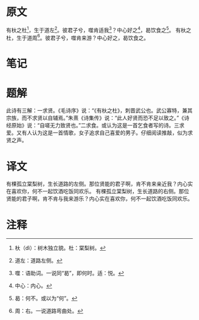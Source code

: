 # 原文
有杕之杜[^1]，生于道左[^2]。彼君子兮，噬肯适我[^3]？中心好之[^4]，曷饮食之[^5]。
有杕之杜，生于道周[^6]。彼君子兮，噬肯来游？中心好之，曷饮食之。
# 笔记

# 题解
此诗有三解：一求贤。《毛诗序》说：“《有杕之杜》，刺晋武公也。武公寡特，兼其宗族，而不求贤以自辅焉。”朱熹《诗集传》说：“此人好贤而恐不足以致之。”《诗经原始》说：“自嗟无力致贤也。”二求食。或认为这是一首乞食者写的诗。三求爱。又有人认为这是一首情歌，女子追求自己喜爱的男子。仔细阅读推敲，似为求贤之声。
# 译文
有棵孤立棠梨树，生长道路的左侧。那位贤能的君子啊，肯不肯来亲近我？内心实在喜欢你，何不一起饮酒吃饭同欢乐。
有棵孤立棠梨树，生长道路的右侧。那位贤能的君子啊，肯不肯与我来游乐？内心实在喜欢你，何不一起饮酒吃饭同欢乐。
# 注释

[^1]: 杕（dì）：树木独立貌。杜：棠梨树。
[^2]: 道左：道路左侧。
[^3]: 噬：语助词。一说同“曷”，即何时。适：悦。
[^4]: 中心：内心。
[^5]: 曷：何不。或以为“何”。
[^6]: 周：右。一说道路弯曲处。